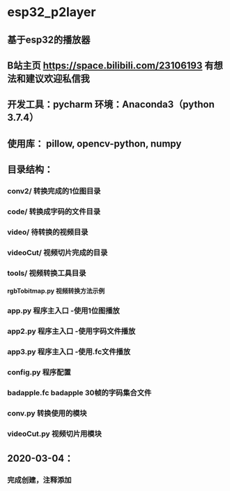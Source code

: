 # esp32_p2layer
## 基于esp32的播放器
## B站主页 https://space.bilibili.com/23106193 有想法和建议欢迎私信我
## 开发工具：pycharm 环境：Anaconda3（python 3.7.4）  
## 使用库： pillow, opencv-python, numpy  

## 目录结构：
### conv2/ 转换完成的1位图目录
### code/ 转换成字码的文件目录   
### video/ 待转换的视频目录    
### videoCut/ 视频切片完成的目录  
### tools/ 视频转换工具目录
#### rgbTobitmap.py 视频转换方法示例
### app.py 程序主入口 -使用1位图播放   
### app2.py 程序主入口 -使用字码文件播放 
### app3.py 程序主入口 -使用.fc文件播放 
### config.py 程序配置  
### badapple.fc badapple 30帧的字码集合文件
### conv.py 转换使用的模块
### videoCut.py 视频切片用模块 
    
## 2020-03-04： 
### 完成创建，注释添加
